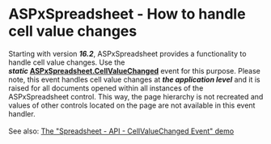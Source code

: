 # ASPxSpreadsheet - How to handle cell value changes


<p>Starting with version <strong><em>16.2</em></strong>, ASPxSpreadsheet provides a functionality to handle cell value changes. Use the <strong><em>static </em></strong><a href="https://documentation.devexpress.com/#AspNet/DevExpressWebASPxSpreadsheetASPxSpreadsheet_CellValueChangedtopic"><strong>ASPxSpreadsheet.CellValueChanged</strong></a> event for this purpose. Please note, this event handles cell value changes at <strong><em>the application level</em></strong> and it is raised for all documents opened within all instances of the ASPxSpreadsheet control. This way, the page hierarchy is not recreated and values of other controls located on the page are not available in this event handler.<br><br>See also: <a href="https://demos.devexpress.com/ASPxSpreadsheetDemos/API/CellValueChanged.aspx">The "Spreadsheet - API - CellValueChanged Event" demo</a></p>

<br/>


